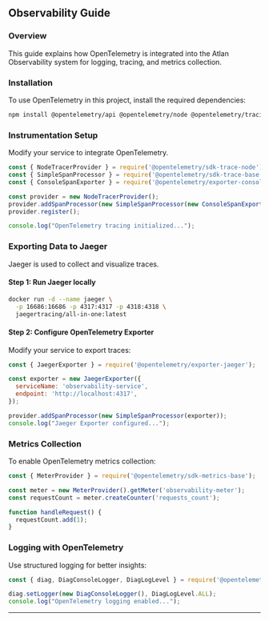 ## Observability Guide

### Overview
This guide explains how OpenTelemetry is integrated into the Atlan Observability system for logging, tracing, and metrics collection.

### Installation
To use OpenTelemetry in this project, install the required dependencies:

```sh
npm install @opentelemetry/api @opentelemetry/node @opentelemetry/tracing
```

### Instrumentation Setup
Modify your service to integrate OpenTelemetry.

```js
const { NodeTracerProvider } = require('@opentelemetry/sdk-trace-node');
const { SimpleSpanProcessor } = require('@opentelemetry/sdk-trace-base');
const { ConsoleSpanExporter } = require('@opentelemetry/exporter-console');

const provider = new NodeTracerProvider();
provider.addSpanProcessor(new SimpleSpanProcessor(new ConsoleSpanExporter()));
provider.register();

console.log("OpenTelemetry tracing initialized...");
```

### Exporting Data to Jaeger
Jaeger is used to collect and visualize traces.

#### Step 1: Run Jaeger locally
```sh
docker run -d --name jaeger \
  -p 16686:16686 -p 4317:4317 -p 4318:4318 \
  jaegertracing/all-in-one:latest
```

#### Step 2: Configure OpenTelemetry Exporter
Modify your service to export traces:

```js
const { JaegerExporter } = require('@opentelemetry/exporter-jaeger');

const exporter = new JaegerExporter({
  serviceName: 'observability-service',
  endpoint: 'http://localhost:4317',
});

provider.addSpanProcessor(new SimpleSpanProcessor(exporter));
console.log("Jaeger Exporter configured...");
```

### Metrics Collection
To enable OpenTelemetry metrics collection:

```js
const { MeterProvider } = require('@opentelemetry/sdk-metrics-base');

const meter = new MeterProvider().getMeter('observability-meter');
const requestCount = meter.createCounter('requests_count');

function handleRequest() {
  requestCount.add(1);
}
```

### Logging with OpenTelemetry
Use structured logging for better insights:

```js
const { diag, DiagConsoleLogger, DiagLogLevel } = require('@opentelemetry/api');

diag.setLogger(new DiagConsoleLogger(), DiagLogLevel.ALL);
console.log("OpenTelemetry logging enabled...");
```

---
